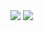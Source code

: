 <IMG onmouseover="alert('xxs')" onerror='alert(2)' src="hello">
  <IMG onmouseover="alert('xxs')" onerror='alert(2)' src="../hellox">
